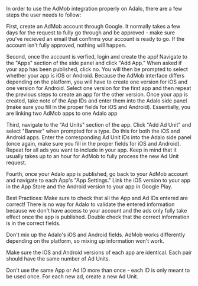 In order to use the AdMob integration properly on Adalo, there are a few steps the user needs to follow:

First, create an AdMob account through Google. It normally takes a few days for the request to fully go through and be approved - make sure you've recieved an email that confirms your account is ready to go. If the account isn't fully approved, nothing will happen.

Second, once the account is verfied, login and create the app! Navigate to the "Apps" section of the side panel and click "Add App." When asked if your app has been published, click no. You will then be prompted to select whether your app is iOS or Android. Because the AdMob interface differs depending on the platform, you will have to create one version for iOS and one version for Android. Select one version for the first app and then repeat the previous steps to create an app for the other version. Once your app is created, take note of the App IDs and enter them into the Adalo side panel (make sure you fill in the proper fields for iOS and Android). Essentially, you are linking two AdMob apps to one Adalo app 

Third, navigate to the "Ad Units" section of the app. Click "Add Ad Unit" and select "Banner" when prompted for a type. Do this for both the iOS and Android apps. Enter the corresponding Ad Unit IDs into the Adalo side panel (once again, make sure you fill in the proper fields for iOS and Android). Repeat for all ads you want to include in your app. Keep in mind that it usually takes up to an hour for AdMob to fully process the new Ad Unit request.

Fourth, once your Adalo app is published, go back to your AdMob account and navigate to each App's "App Settings." Link the iOS version to your app in the App Store and the Android version to your app in Google Play.


Best Practices:
Make sure to check that all the App and Ad IDs entered are correct! There is no way for Adalo to validate the entered information because we don't have access to your account and the ads only fully take effect once the app is published. Double check that the correct information is in the correct fields.

Don't mix up the Adalo's iOS and Android fields. AdMob works differently depending on the platform, so mixing up information won't work.

Make sure the iOS and Android versions of each app are identical. Each pair should have the same number of Ad Units. 

Don't use the same App or Ad ID more than once - each ID is only meant to be used once. For each new ad, create a new Ad Unit.
